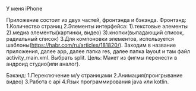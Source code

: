 
У меня iPhone

Приложение состоит из двух частей, фронтэнда и бэкэнда. 
Фронтэнд: 
1.Количество страниц 
2.Элементы интерфейса: 
  1).текстовые элементы 
  2).медиа элементы(картинки, видео) 
  3).кнопки(выпадающий список, радиальный список)
3.Для компоновки элементов, используется шаблоны(https://habr.com/ru/articles/181820/). Заходим в название приложения, далее app, далее папка res, далее папка layout и там файл activity_main.xml. Выбрать split.
Цель: Макет из фигмы перенести в андроид студио(или аналог).

Бэкэнд: 
1.Переключение м/у страницами 
2.Анимация(проигрывание видео)
3.Работа с api 
4.Язык программирования java или kotlin.

